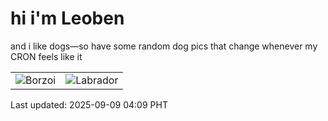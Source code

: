 # hi i'm Leoben

and i like dogs—so have some random dog pics that change whenever my CRON feels like it

|  |  |
|--------|----------|
| ![Borzoi](https://random-dog-vercel.vercel.app/api/random-borzoi?v=1757362194) | ![Labrador](https://random-dog-vercel.vercel.app/api/random-labrador?v=1757362194) |

Last updated: 2025-09-09 04:09 PHT
